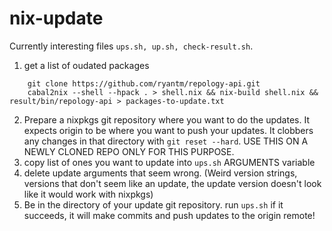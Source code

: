 # nix-update

Currently interesting files `ups.sh, up.sh, check-result.sh`.

1. get a list of oudated packages

```
    git clone https://github.com/ryantm/repology-api.git
    cabal2nix --shell --hpack . > shell.nix && nix-build shell.nix && result/bin/repology-api > packages-to-update.txt
```
2. Prepare a nixpkgs git repository where you want to do the updates. It expects origin to be where you want to push your updates. It clobbers any changes in that directory with `git reset --hard`. USE THIS ON A NEWLY CLONED REPO ONLY FOR THIS PURPOSE.
3. copy list of ones you want to update into `ups.sh` ARGUMENTS variable
4. delete update arguments that seem wrong. (Weird version strings, versions that don't seem like an update, the update version doesn't look like it would work with nixpkgs)
5. Be in the directory of your update git repository. run `ups.sh` if it succeeds, it will make commits and push updates to the origin remote!
